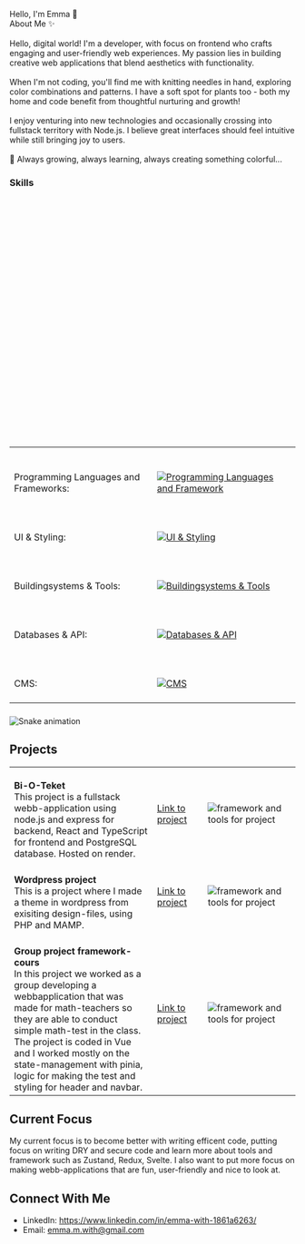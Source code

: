 <p align="left">Hello, I'm Emma 👋<br>About Me ✨<br><br>Hello, digital world! I'm a developer, with focus on frontend who crafts engaging and user-friendly web experiences. My passion lies in building creative web applications that blend aesthetics with functionality.<br><br>When I'm not coding, you'll find me with knitting needles in hand, exploring color combinations and patterns. I have a soft spot for plants too - both my home and code benefit from thoughtful nurturing and growth!<br><br>I enjoy venturing into new technologies and occasionally crossing into fullstack territory with Node.js. I believe great interfaces should feel intuitive while still bringing joy to users.<br><br>🌱 Always growing, always learning, always creating something colorful...</p>

### Skills<br><table><br>  <tr><br>    <td align="left" width="50%"><br>      Programming Languages and Frameworks:<br>    </td><br>    <td align="left" width="50%"><br>      <a href="https://skillicons.dev"><br>        <img src="https://skillicons.dev/icons?i=ts,js,php,vue,react,nodejs,nextjs,express" alt="Programming Languages and Framework"><br>      </a><br>    </td><br>  </tr><br>  <tr><br>    <td align="left"><br>      UI & Styling:<br>    </td><br>    <td align="left"><br>      <a href="https://skillicons.dev"><br>        <img src="https://skillicons.dev/icons?i=css,tailwind,figma,emotion,styledcomponents" alt=" UI & Styling"><br>      </a><br>    </td><br>  </tr><br>  <tr><br>    <td align="left"><br>      Buildingsystems & Tools:<br>    </td><br>    <td align="left"><br>      <a href="https://skillicons.dev"><br>        <img src="https://skillicons.dev/icons?i=vite,git" alt="Buildingsystems & Tools"><br>      </a><br>    </td><br>  </tr><br>  <tr><br>    <td align="left"><br>      Databases & API:<br>    </td><br>    <td align="left"><br>      <a href="https://skillicons.dev"><br>        <img src="https://skillicons.dev/icons?i=graphql,postgres,sqlite" alt="Databases & API"><br>      </a><br>    </td><br>  </tr><br>  <tr><br>      <tr><br>    <td align="left"><br>     CMS:<br>    </td><br>    <td align="left"><br>      <a href="https://skillicons.dev"><br>        <img src="https://skillicons.dev/icons?i=wordpress" alt="CMS"><br>      </a><br>    </td><br>  </tr><br></table></p>

###

<img src="https://raw.githubusercontent.com/emmwi/emmwi/output/snake.svg" alt="Snake animation" />

###

## Projects
<table>
  <tr>
    <td align="left" width="50%">
        <br />
        <b>Bi-O-Teket</b>
      <br />
     This project is a fullstack webb-application using node.js and express for backend, React and TypeScript for frontend and PostgreSQL database. Hosted on render.</td>
      <td><a href="https://github.com/emmwi/Bioteket-Visuals">Link to project</a></td>
     <td>
       <img src="https://skillicons.dev/icons?i=postgres,react,ts,emotion,vite,express,nodejs,tailwind" alt="framework and tools for project">
    </td>
  </tr>
  <tr>
    <td align="left">
             <br />
        <b>Wordpress project</b>
      </a>
      <br />
      This is a project where I made a theme in wordpress from exisiting design-files, using PHP and MAMP.
    </td>
     <td> <a href="https://github.com/emmwi/Wordpress-school-project">Link to project</a></td>
    <td>
       <img src="https://skillicons.dev/icons?i=wordpress,php,mysql" alt="framework and tools for project">
    </td>
  </tr>
  <tr>
    <td align="left" width="50%">      
        <br />
        <b>Group project framework-cours</b>
      </a>
      <br />
      In this project we worked as a group developing a webbapplication that was made for math-teachers so they are able to conduct simple math-test in the class.
      The project is coded in Vue and I worked mostly on the state-management with pinia, logic for making the test and styling for header and navbar. 
    </td>
    <td><a href="https://github.com/emmwi/Group-Project-Vue">Link to project</a></td>
    <td>
       <img src="https://skillicons.dev/icons?i=vue,js" alt="framework and tools for project">
    </td>
  </tr>
  
  
</table>

## Current Focus
My current focus is to become better with writing efficent code, putting focus on writing DRY and secure code and learn more about tools and framework such as Zustand, Redux, Svelte. I also want to put more focus on making webb-applications that are fun, user-friendly and nice to look at.

## Connect With Me
- LinkedIn: https://www.linkedin.com/in/emma-with-1861a6263/
- Email: emma.m.with@gmail.com


